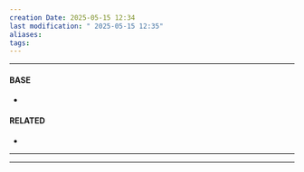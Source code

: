 ```yaml
---
creation Date: 2025-05-15 12:34
last modification: " 2025-05-15 12:35"
aliases: 
tags:
---
```

___
#### BASE
- 
#### RELATED
- 
___

___
